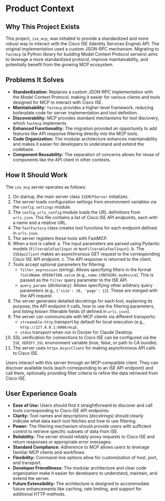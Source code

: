 # Product Context

## Why This Project Exists

This project, `ise_mcp`, was initiated to provide a standardized and more robust way to interact with the Cisco ISE (Identity Services Engine) API. The original implementation used a custom JSON-RPC mechanism. Migrating to `fastmcp` (a Python library for building Model Context Protocol servers) aims to leverage a more standardized protocol, improve maintainability, and potentially benefit from the growing MCP ecosystem.

## Problems It Solves

- **Standardization:** Replaces a custom JSON-RPC implementation with the Model Context Protocol, making it easier for various clients and tools designed for MCP to interact with Cisco ISE.
- **Maintainability:** `fastmcp` provides a higher-level framework, reducing boilerplate code for server implementation and tool definition.
- **Discoverability:** MCP provides standard mechanisms for tool discovery, which `fastmcp` implements.
- **Enhanced Functionality:** The migration provided an opportunity to add features like API response filtering directly into the MCP tools.
- **Code Organization:** The modular architecture enhances maintainability and makes it easier for developers to understand and extend the codebase.
- **Component Reusability:** The separation of concerns allows for reuse of components like the API client in other contexts.

## How It Should Work

The `ise_mcp` server operates as follows:
1.  On startup, the main server class `ISEMCPServer` initializes.
2.  The server loads configuration settings from environment variables via the `config.settings` module.
3.  The `config.urls_config` module loads the URL definitions from `urls.json`. This file contains a list of Cisco ISE API endpoints, each with a name and a relative URL.
4.  The `ToolFactory` class creates tool functions for each endpoint defined in `urls.json`.
5.  The server registers these tools with FastMCP.
6.  When a tool is called:
    a. The input parameters are parsed using Pydantic models (`FilterableToolInput` or `NonFilterableToolInput`).
    b. The `ISEApiClient` makes an asynchronous GET request to the corresponding Cisco ISE API endpoint.
    c. The API response is returned to the client.
7.  Tools accept optional parameters for filtering:
    *   `filter_expression` (string): Allows specifying filters in the format `fieldName.OPERATION.value` (e.g., `name.CONTAINS.mydevice`). This is passed as the `filter` query parameter to the ISE API.
    *   `query_params` (dictionary): Allows specifying other arbitrary query parameters (e.g., `{'size': 10, 'page': 1}`). These are merged with the API request.
8.  The server generates detailed docstrings for each tool, explaining its purpose, the API endpoint it calls, how to use the filtering parameters, and listing known filterable fields (if defined in `urls.json`).
9.  The server can communicate with MCP clients via different transports:
    * `streamable-http` transport by default for local execution (e.g., `http://127.0.0.1:8000/mcp`).
    * `stdio` transport when run in Docker for Claude Desktop.
10. SSL verification for connections to Cisco ISE can be configured via the `ISE_VERIFY_SSL` environment variable (true, false, or path to CA bundle).
11. The server uses `httpx.AsyncClient` for making asynchronous API calls to Cisco ISE.

Users interact with this server through an MCP-compatible client. They can discover available tools (each corresponding to an ISE API endpoint) and call them, optionally providing filter criteria to refine the data retrieved from Cisco ISE.

## User Experience Goals

- **Ease of Use:** Users should find it straightforward to discover and call tools corresponding to Cisco ISE API endpoints.
- **Clarity:** Tool names and descriptions (docstrings) should clearly indicate what data each tool fetches and how to use filtering.
- **Power:** The filtering mechanism should provide users with sufficient control to retrieve specific subsets of data from ISE.
- **Reliability:** The server should reliably proxy requests to Cisco ISE and return responses or appropriate error messages.
- **Standard Compliance:** Adherence to MCP allows users to leverage familiar MCP clients and workflows.
- **Flexibility:** Command-line options allow for customization of host, port, and transport.
- **Developer Friendliness:** The modular architecture and clear code organization make it easier for developers to understand, maintain, and extend the server.
- **Future Extensibility:** The architecture is designed to accommodate future enhancements like caching, rate limiting, and support for additional HTTP methods.